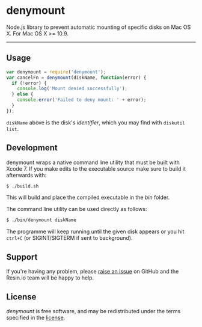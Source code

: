 denymount
=========

Node.js library to prevent automatic mounting of specific disks on Mac OS X.
For Mac OS X >= 10.9.

***

Usage
-----

```js
var denymount = require('denymount');
var cancelFn = denymount(diskName, function(error) {
  if (!error) {
    console.log('Mount denied successfully');
  } else {
    console.error('Failed to deny mount: ' + error);
  }
});
```

``diskName`` above is the disk's *identifier*, which you may find with
``diskutil list``.

Development
-----------

denymount wraps a native command line utility that must be built with Xcode 7.
If you make edits to the executable source make sure to build it afterwards
with:

```sh
$ ./build.sh
```

This will build and place the compiled executable in the *bin* folder.

The command line utility can be used directly as follows:

```sh
$ ./bin/denymount diskName
```

The programme will keep running until the given disk appears or you hit
``ctrl+C`` (or SIGINT/SIGTERM if sent to background).

Support
-------

If you're having any problem, please [raise an issue](https://github.com/resin-io/denymount/issues/new)
on GitHub and the Resin.io team will be happy to help.

License
-------

*denymount* is free software, and may be redistributed under the terms specified
in the [license](https://github.com/resin-io/denymount/blob/master/LICENSE).
